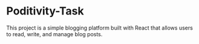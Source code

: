 # Poditivity-Task
This project is a simple blogging platform built with React that allows users to read, write, and manage blog posts.
